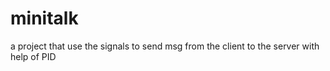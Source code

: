 # minitalk
a project that use the signals to send msg from the client to the server with help of PID
